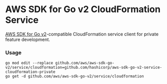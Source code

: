 # AWS SDK for Go v2 CloudFormation Service

[AWS SDK for Go v2](https://github.com/aws/aws-sdk-go-v2)-compatible CloudFormation service client for private feature development.

### Usage

```
go mod edit --replace github.com/aws/aws-sdk-go-v2/service/cloudformation=github.com/hashicorp/aws-sdk-go-v2-service-cloudformation-private
go get -d github.com/aws/aws-sdk-go-v2/service/cloudformation
```
